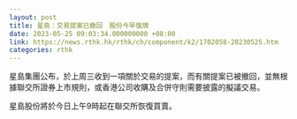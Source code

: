 ```yaml
---
layout: post
title: 星島：交易提案已撤回　股份今早復牌
date: 2023-05-25 09:03:34.000000000 +08:00
link: https://news.rthk.hk/rthk/ch/component/k2/1702058-20230525.htm
categories: rthk
---
```


星島集團公布，於上周三收到一項關於交易的提案，而有關提案已被撤回，並無根據聯交所證券上市規則，或香港公司收購及合併守則需要披露的擬議交易。

星島股份將於今日上午9時起在聯交所恢復買賣。

